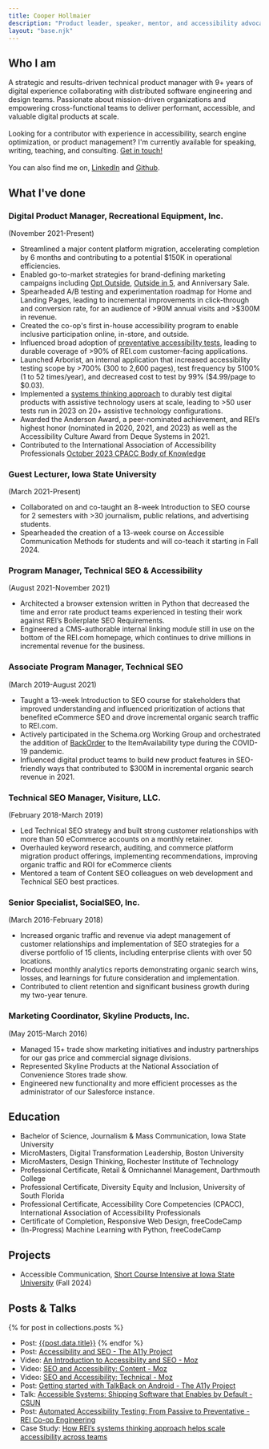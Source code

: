 ```yaml
---
title: Cooper Hollmaier
description: "Product leader, speaker, mentor, and accessibility advocate."
layout: "base.njk"
---
```


## Who I am
A strategic and results-driven technical product manager with 9+ years of digital experience collaborating with distributed software engineering and design teams. Passionate about mission-driven organizations and empowering cross-functional teams to deliver performant, accessible, and valuable digital products at scale.
\
\
Looking for a contributor with experience in accessibility, search engine optimization, or product management? I'm currently available for speaking, writing, teaching, and consulting. [Get in touch!](mailto:cooper@hollmaier.com)
\
\
You can also find me on, [LinkedIn](https://www.linkedin.com/in/cooperhollmaier/) and [Github](https://github.com/chollma).


## What I've done
### Digital Product Manager, Recreational Equipment, Inc.
(November 2021-Present)
  - Streamlined a major content platform migration, accelerating completion by 6 months and contributing to a potential $150K in operational efficiencies.
  - Enabled go-to-market strategies for brand-defining marketing campaigns including [Opt Outside](https://www.rei.com/opt-outside), [Outside in 5](https://www.rei.com/outside-in-5), and Anniversary Sale.
  - Spearheaded A/B testing and experimentation roadmap for Home and Landing Pages, leading to incremental improvements in click-through and conversion rate, for an audience of >90M annual visits and >$300M in revenue.
  - Created the co-op's first in-house accessibility program to enable inclusive participation online, in-store, and outside.
  - Influenced broad adoption of [preventative accessibility tests](https://engineering.rei.com/frontend/automated-accessibility-testing.html), leading to durable coverage of >90% of REI.com customer-facing applications.
  - Launched Arborist, an internal application that increased accessibility testing scope by >700% (300 to 2,600 pages), test frequency by 5100% (1 to 52 times/year), and decreased cost to test by 99% ($4.99/page to $0.03).
  - Implemented a [systems thinking approach](https://makeitfable.com/how-rei-scales-accessibility-across-multiple-product-teams/) to durably test digital products with assistive technology users at scale, leading to >50 user tests run in 2023 on 20+ assistive technology configurations.
  - Awarded the Anderson Award, a peer-nominated achievement, and REI’s highest honor (nominated in 2020, 2021, and 2023) as well as the Accessibility Culture Award from Deque Systems in 2021.
  - Contributed to the International Association of Accessibility Professionals [October 2023 CPACC Body of Knowledge](https://www.accessibilityassociation.org/resource/CPACC_BoK_Oct2023)

### Guest Lecturer, Iowa State University
(March 2021-Present)
- Collaborated on and co-taught an 8-week Introduction to SEO course for 2 semesters with >30 journalism, public relations, and advertising students.
- Spearheaded the creation of a 13-week course on Accessible Communication Methods for students and will co-teach it starting in Fall 2024.

### Program Manager, Technical SEO & Accessibility
(August 2021-November 2021)
  - Architected a browser extension written in Python that decreased the time and error rate product teams experienced in testing their work against REI’s Boilerplate SEO Requirements.
  - Engineered a CMS-authorable internal linking module still in use on the bottom of the REI.com homepage, which continues to drive millions in incremental revenue for the business.

### Associate Program Manager, Technical SEO
(March 2019-August 2021)
  - Taught a 13-week Introduction to SEO course for stakeholders that improved understanding and influenced prioritization of actions that benefited eCommerce SEO and drove incremental organic search traffic to REI.com.
  - Actively participated in the Schema.org Working Group and orchestrated the addition of [BackOrder](https://schema.org/BackOrder) to the ItemAvailability type during the COVID-19 pandemic.
  - Influenced digital product teams to build new product features in SEO-friendly ways that contributed to $300M in incremental organic search revenue in 2021.

### Technical SEO Manager, Visiture, LLC.
(February 2018-March 2019)
  - Led Technical SEO strategy and built strong customer relationships with more than 50 eCommerce accounts on a monthly retainer.
  - Overhauled keyword research, auditing, and commerce platform migration product offerings, implementing recommendations, improving organic traffic and ROI for eCommerce clients
  - Mentored a team of Content SEO colleagues on web development and Technical SEO best practices.

### Senior Specialist, SocialSEO, Inc.
(March 2016-February 2018)
  - Increased organic traffic and revenue via adept management of customer relationships and implementation of SEO strategies for a diverse portfolio of 15 clients, including enterprise clients with over 50 locations.
  - Produced monthly analytics reports demonstrating organic search wins, losses, and learnings for future consideration and implementation.
  - Contributed to client retention and significant business growth during my two-year tenure.

### Marketing Coordinator, Skyline Products, Inc.
(May 2015-March 2016)
  - Managed 15+ trade show marketing initiatives and industry partnerships for our gas price and commercial signage divisions.
  - Represented Skyline Products at the National Association of Convenience Stores trade show.
  - Engineered new functionality and more efficient processes as the administrator of our Salesforce instance.

## Education
 
- Bachelor of Science, Journalism & Mass Communication, Iowa State University
- MicroMasters, Digital Transformation Leadership, Boston University
- MicroMasters, Design Thinking, Rochester Institute of Technology
- Professional Certificate, Retail & Omnichannel Management, Darthmouth College
- Professional Certificate, Diversity Equity and Inclusion, University of South Florida
- Professional Certificate, Accessibility Core Competencies (CPACC), International Association of Accessibility Professionals
- Certificate of Completion, Responsive Web Design, freeCodeCamp
- (In-Progress) Machine Learning with Python, freeCodeCamp

## Projects
- Accessible Communication, [Short Course Intensive at Iowa State University](https://greenlee.iastate.edu/undergraduate/shortcourses/) (Fall 2024)



## Posts & Talks
{% for post in collections.posts %}
- Post: [{{post.data.title}}]({{post.url}})
{% endfor %}
- Post: [Accessibility and SEO - The A11y Project](https://www.a11yproject.com/posts/accessibility-seo/)
- Video: [An Introduction to Accessibility and SEO - Moz](https://moz.com/blog/seo-and-accessibility-introduction)
- Video: [SEO and Accessibility: Content - Moz](https://moz.com/blog/seo-and-accessibility-content)
- Video: [SEO and Accessibility: Technical - Moz](https://moz.com/blog/technical-seo-and-accessibility)
- Post: [Getting started with TalkBack on Android - The A11y Project](https://www.a11yproject.com/posts/getting-started-talkback/)
- Talk: [Accessible Systems: Shipping Software that Enables by Default - CSUN](https://www.csun.edu/cod/conference/sessions/index.php/public/presentations/view/1403)
- Post: [Automated Accessibility Testing: From Passive to Preventative - REI Co-op Engineering](https://engineering.rei.com/frontend/automated-accessibility-testing.html)
- Case Study: [How REI’s systems thinking approach helps scale accessibility across teams](https://makeitfable.com/how-rei-scales-accessibility-across-multiple-product-teams/)
